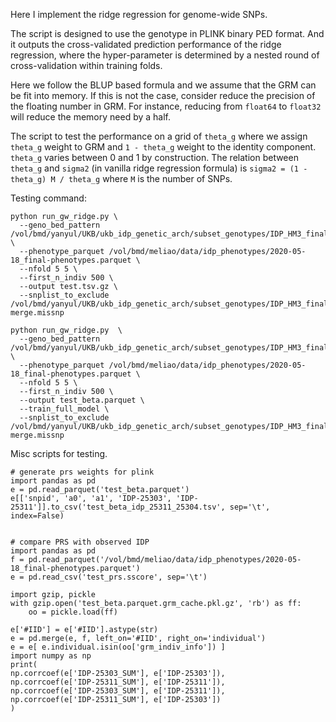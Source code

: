 Here I implement the ridge regression for genome-wide SNPs.

The script is designed to use the genotype in PLINK binary PED format.
And it outputs the cross-validated prediction performance of the ridge regression, where the hyper-parameter is determined by a nested round of cross-validation within training folds.

Here we follow the BLUP based formula and we assume that the GRM can be fit into memory. 
If this is not the case, consider reduce the precision of the floating number in GRM. 
For instance, reducing from `float64` to `float32` will reduce the memory need by a half. 

The script to test the performance on a grid of `theta_g` where we assign `theta_g` weight to GRM and `1 - theta_g` weight to the identity component. 
`theta_g` varies between 0 and 1 by construction.
The relation between `theta_g` and `sigma2` (in vanilla ridge regression formula) is `sigma2 = (1 - theta_g) M / theta_g` where `M` is the number of SNPs.  

Testing command:

```
python run_gw_ridge.py \
  --geno_bed_pattern /vol/bmd/yanyul/UKB/ukb_idp_genetic_arch/subset_genotypes/IDP_HM3_finalPheno.chr{chr_num}.bed \
  --phenotype_parquet /vol/bmd/meliao/data/idp_phenotypes/2020-05-18_final-phenotypes.parquet \
  --nfold 5 5 \
  --first_n_indiv 500 \
  --output test.tsv.gz \
  --snplist_to_exclude /vol/bmd/yanyul/UKB/ukb_idp_genetic_arch/subset_genotypes/IDP_HM3_finalPheno.merged_all-merge.missnp
```

```
python run_gw_ridge.py  \
  --geno_bed_pattern /vol/bmd/yanyul/UKB/ukb_idp_genetic_arch/subset_genotypes/IDP_HM3_finalPheno.chr{chr_num}.bed  \
  --phenotype_parquet /vol/bmd/meliao/data/idp_phenotypes/2020-05-18_final-phenotypes.parquet \
  --nfold 5 5 \
  --first_n_indiv 500 \
  --output test_beta.parquet \
  --train_full_model \
  --snplist_to_exclude /vol/bmd/yanyul/UKB/ukb_idp_genetic_arch/subset_genotypes/IDP_HM3_finalPheno.merged_all-merge.missnp
```


Misc scripts for testing.

```
# generate prs weights for plink
import pandas as pd
e = pd.read_parquet('test_beta.parquet')
e[['snpid', 'a0', 'a1', 'IDP-25303', 'IDP-25311']].to_csv('test_beta_idp_25311_25304.tsv', sep='\t', index=False)


# compare PRS with observed IDP
import pandas as pd
f = pd.read_parquet('/vol/bmd/meliao/data/idp_phenotypes/2020-05-18_final-phenotypes.parquet')
e = pd.read_csv('test_prs.sscore', sep='\t')

import gzip, pickle
with gzip.open('test_beta.parquet.grm_cache.pkl.gz', 'rb') as ff:
    oo = pickle.load(ff)

e['#IID'] = e['#IID'].astype(str)
e = pd.merge(e, f, left_on='#IID', right_on='individual')
e = e[ e.individual.isin(oo['grm_indiv_info']) ]
import numpy as np
print(
np.corrcoef(e['IDP-25303_SUM'], e['IDP-25303']), 
np.corrcoef(e['IDP-25311_SUM'], e['IDP-25311']),
np.corrcoef(e['IDP-25303_SUM'], e['IDP-25311']), 
np.corrcoef(e['IDP-25311_SUM'], e['IDP-25303'])
)
```

